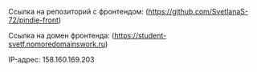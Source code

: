Ссылка на репозиторий с фронтендом: (https://github.com/SvetlanaS-72/pindie-front)

Ссылка на домен фронтенда: (https://student-svetf.nomoredomainswork.ru)

IP-адрес: 158.160.169.203